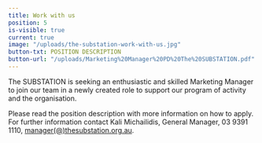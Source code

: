 ```yaml
---
title: Work with us
position: 5
is-visible: true
current: true
image: "/uploads/the-substation-work-with-us.jpg"
button-txt: POSITION DESCRIPTION
button-url: "/uploads/Marketing%20Manager%20PD%20The%20SUBSTATION.pdf"
---
```


The SUBSTATION is seeking an enthusiastic and skilled Marketing Manager to join our team in a newly created role to support our program of activity and the organisation.

Please read the position description with more information on how to apply. For further information contact Kali Michailidis, General Manager, 03 9391 1110, [manager(@)thesubstation.org.au](mailto:manager@thesubstation.org.au).
